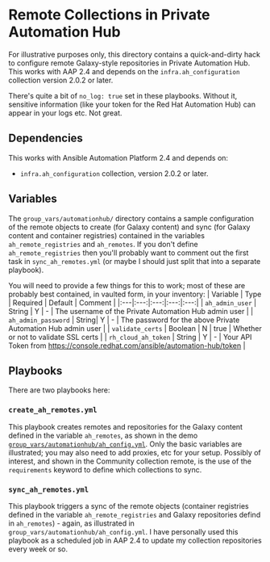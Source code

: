 # Remote Collections in Private Automation Hub

For illustrative purposes only, this directory contains a quick-and-dirty hack to configure remote Galaxy-style repositories in Private Automation Hub. This works with AAP 2.4 and depends on the `infra.ah_configuration` collection version 2.0.2 or later.

There's quite a bit of `no_log: true` set in these playbooks. Without it, sensitive information (like your token for the Red Hat Automation Hub) can appear in your logs etc. Not great.

## Dependencies
This works with Ansible Automation Platform 2.4 and depends on:
- `infra.ah_configuration` collection, version 2.0.2 or later.

## Variables

The `group_vars/automationhub/` directory contains a sample configuration of the remote objects to create (for Galaxy content) and sync (for Galaxy content and container registries) contained in the variables `ah_remote_registries` and `ah_remotes`. If you don't define `ah_remote_registries` then you'll probably want to comment out the first task in `sync_ah_remotes.yml` (or maybe I should just split that into a separate playbook).

You will need to provide a few things for this to work; most of these are probably best contained, in vaulted form, in your inventory:
| Variable | Type | Required | Default | Comment |
|:---|:---:|:---:|:---:|:---:|
| `ah_admin_user` | String | Y | - | The username of the Private Automation Hub admin user |
| `ah_admin_password` | String| Y | - | The password for the above Private Automation Hub admin user |
| `validate_certs` | Boolean | N  | true | Whether or not to validate SSL certs |
| `rh_cloud_ah_token` | String | Y | - | Your API Token from https://console.redhat.com/ansible/automation-hub/token |

## Playbooks

There are two playbooks here:

### `create_ah_remotes.yml`
This playbook creates remotes and repositories for the Galaxy content defined in the variable `ah_remotes`, as shown in the demo [`group_vars/automationhub/ah_config.yml`](group_vars/automationhub/ah_config.yml). Only the basic variables are illustrated; you may also need to add proxies, etc for your setup. Possibly of interest, and shown in the Community collection remote, is the use of the `requirements` keyword to define which collections to sync.

### `sync_ah_remotes.yml`
This playbook triggers a sync of the remote objects (container registries defined in the variable `ah_remote_registries` and Galaxy repositories defind in `ah_remotes`) - again, as illustrated in `group_vars/automationhub/ah_config.yml`. I have personally used this playbook as a scheduled job in AAP 2.4 to update my collection repositories every week or so.
